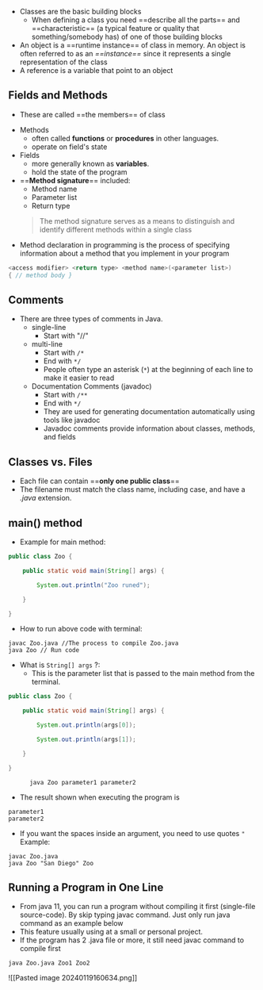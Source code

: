 + Classes are the basic building blocks
	+ When defining a class you need ==describe all the parts== and ==characteristic== (a typical feature or quality that something/somebody has) of one of those building blocks
+ An object is a ==runtime instance== of class in memory. An object is often referred to as an *==instance==* since it represents a single representation of the class
+ A reference is a variable that point to an object 
## Fields and Methods
- These are called ==the members== of class
+ Methods
	+ often called **functions** or **procedures** in other languages.
	+ operate on field's state
+ Fields
	+ more generally known as **variables**.
	+ hold the state of the program
+ ==**Method signature**== included:
	+ Method name
	+ Parameter list
	+ Return type
	> The method signature serves as a means to distinguish and identify different methods within a single class
+ Method declaration in programming is the process of specifying information about a method that you implement in your program
```java
<access modifier> <return type> <method name>(<parameter list>) 
{ // method body }
```
## Comments
+ There are three types of comments in Java.
	+ single-line
		+ Start with "//"
	+ multi-line
		+ Start with `/*`
		+ End with `*/`
		+ People often type an asterisk (`*`) at the beginning of each line to make it easier to read
	+ Documentation Comments (javadoc)
		+ Start with `/**`
		+ End with `*/`
		+ They are used for generating documentation automatically using tools like javadoc
		+ Javadoc comments provide information about classes, methods, and fields
## Classes vs. Files
+ Each file can contain ==**only one public class**== 
+ The filename must match the class name, including case, and have a *.java* extension.
## main() method
+ Example for main method:
```java
public class Zoo {

    public static void main(String[] args) {

        System.out.println("Zoo runed");

    }

}
```
+ How to run above code with terminal:
```terminal
javac Zoo.java //The process to compile Zoo.java
java Zoo // Run code
```
+ What is `String[] args` ?:
	+ This is the parameter list that is passed to the main method from the terminal.
```Java
public class Zoo {

    public static void main(String[] args) {

        System.out.println(args[0]);

        System.out.println(args[1]);

    }

}
```

``` terminal
	  java Zoo parameter1 parameter2
```
- The result shown when executing the program is
``` terminal
parameter1
parameter2
```
- If you want the spaces inside an argument, you need to use quotes `"`
	Example:
```terminal
javac Zoo.java
java Zoo "San Diego" Zoo
```
## Running a Program in One Line
+ From java 11, you can run a program without compiling it first (single-file source-code). By skip typing javac command. Just only run java command as an example below
+ This feature usually using at a small or personal project. 
+ If the program has 2 .java file or more, it still need javac command to compile first
```terminal
java Zoo.java Zoo1 Zoo2
```
![[Pasted image 20240119160634.png]]